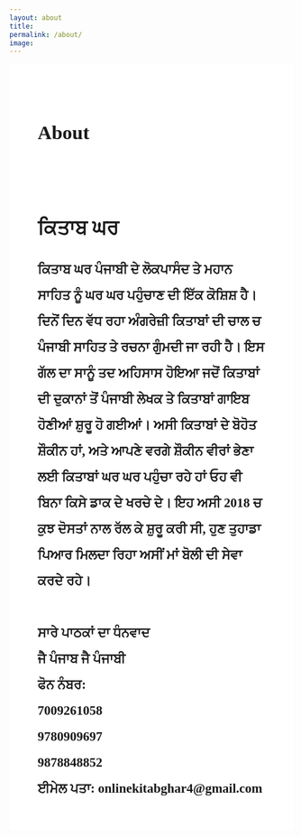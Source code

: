 ```yaml
---
layout: about
title:
permalink: /about/
image:
---
```

<head>
<meta name="viewport" content="width=device-width, initial-scale=1, shrink-to-fit=no">
</head>
<body>
<section>
<h1>About</h1>
<br>
<h2>ਕਿਤਾਬ ਘਰ</h2>
<p1>ਕਿਤਾਬ ਘਰ ਪੰਜਾਬੀ ਦੇ ਲੋਕਪਾਸੰਦ ਤੇ ਮਹਾਨ ਸਾਹਿਤ ਨੂੰ ਘਰ ਘਰ ਪਹੁੰਚਾਣ ਦੀ ਇੱਕ ਕੋਸ਼ਿਸ਼ ਹੈ। ਦਿਨੋਂ ਦਿਨ ਵੱਧ ਰਹਾ ਅੰਗਰੇਜ਼ੀ ਕਿਤਾਬਾਂ ਦੀ ਚਾਲ ਚ ਪੰਜਾਬੀ ਸਾਹਿਤ ਤੇ ਰਚਨਾ ਗੁੰਮਦੀ ਜਾ ਰਹੀ ਹੈ। ਇਸ ਗੱਲ ਦਾ ਸਾਨੂੰ ਤਦ ਅਹਿਸਾਸ ਹੋਇਆ ਜਦੋਂ ਕਿਤਾਬਾਂ ਦੀ ਦੁਕਾਨਾਂ ਤੋਂ ਪੰਜਾਬੀ ਲੇਖਕ ਤੇ ਕਿਤਾਬਾਂ ਗਾਇਬ ਹੋਣੀਆਂ ਸ਼ੁਰੂ ਹੋ ਗਈਆਂ। ਅਸੀ ਕਿਤਾਬਾਂ ਦੇ ਬੋਹੋਤ ਸ਼ੌਕੀਨ ਹਾਂ, ਅਤੇ ਆਪਣੇ ਵਰਗੇ ਸ਼ੌਕੀਨ ਵੀਰਾਂ ਭੇਣਾ ਲਈ ਕਿਤਾਬਾਂ ਘਰ ਘਰ ਪਹੁੰਚਾ ਰਹੇ ਹਾਂ ਓਹ ਵੀ ਬਿਨਾ ਕਿਸੇ ਡਾਕ ਦੇ ਖਰਚੇ ਦੇ। ਇਹ ਅਸੀ 2018 ਚ ਕੁਝ ਦੋਸਤਾਂ ਨਾਲ ਰੱਲ ਕੇ ਸ਼ੁਰੂ ਕਰੀ ਸੀ, ਹੁਣ ਤੁਹਾਡਾ ਪਿਆਰ ਮਿਲਦਾ ਰਿਹਾ ਅਸੀਂ ਮਾਂ ਬੋਲੀ ਦੀ ਸੇਵਾ ਕਰਦੇ ਰਹੇ। 
</p1><br><br>
<p2>ਸਾਰੇ ਪਾਠਕਾਂ ਦਾ ਧੰਨਵਾਦ </p2>
<br>
<span>ਜੈ ਪੰਜਾਬ ਜੈ ਪੰਜਾਬੀ</span><br>
<p3>ਫੋਨ ਨੰਬਰ:<br> 7009261058 <br>9780909697 <br> 9878848852<br></p3>
<p4>ਈਮੇਲ ਪਤਾ: </p4><span type="email">onlinekitabghar4@gmail.com</span>
</section>
</body>
<style>
  .content{
    background-image: url('https://i.postimg.cc/RhLYkMNB/lilies-of-the-valley-2454762.jpg');
    -webkit-background-size: cover;
  -moz-background-size: cover;
  -o-background-size: cover;
  background-size: cover;
  }
section{
  align: center;
  padding:50px;
  /* margin:200px; */
  font-size: 23px;
  font-family: Raavi;
  letter-spacing: 125%;
  line-height: 200%;
  font-weight: 900;
  background-color:rgba(255,255,255,0.9);
}
@media only screen and (max-width: 600px) {
  section{
  padding:15px;
  font-size: 20px;
  letter-spacing: 10%;
  }
}

</style>